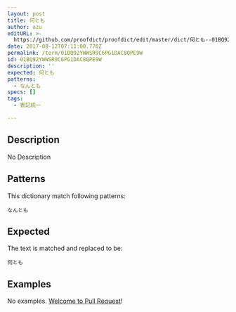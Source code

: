 ```yaml
---
layout: post
title: 何とも
author: azu
editURL: >-
  https://github.com/proofdict/proofdict/edit/master/dict/何とも--01BQ92YWWSR9C6PG1DAC8QPE9W.yml
date: 2017-08-12T07:11:00.770Z
permalink: /term/01BQ92YWWSR9C6PG1DAC8QPE9W
id: 01BQ92YWWSR9C6PG1DAC8QPE9W
description: ''
expected: 何とも
patterns:
  - なんとも
specs: []
tags:
  - 表記統一

---
```


## Description

No Description 

## Patterns

This dictionary match following patterns:

    なんとも

## Expected

The text is matched and replaced to be:

    何とも

## Examples

No examples. [Welcome to Pull Request](https://github.com/jser/jser.info/edit/master/dict/何とも--01BQ92YWWSR9C6PG1DAC8QPE9W.yml)!
